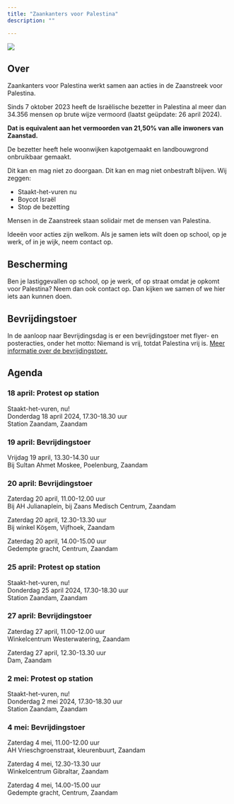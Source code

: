 ```yaml
---
title: "Zaankanters voor Palestina"
description: ""

---
```


![](/img/zaankanters-voor-palestina.jpg)

## Over

Zaankanters voor Palestina werkt samen aan acties in de Zaanstreek voor Palestina.

Sinds 7 oktober 2023 heeft de Israëlische bezetter in Palestina al meer dan 34.356 mensen op brute wijze vermoord (laatst geüpdate: 26 april 2024). 

**Dat is equivalent aan het vermoorden van 21,50% van alle inwoners van Zaanstad.**

<!-- 159.806 inwoners Zaanstad op 31 januari 2023 -->

De bezetter heeft hele woonwijken kapotgemaakt en landbouwgrond onbruikbaar gemaakt.

Dit kan en mag niet zo doorgaan. Dit kan en mag niet onbestraft blijven. Wij zeggen:

- Staakt-het-vuren nu
- Boycot Israël
- Stop de bezetting

Mensen in de Zaanstreek staan solidair met de mensen van Palestina. 

Ideeën voor acties zijn welkom. Als je samen iets wilt doen op school, op je werk, of in je wijk, neem contact op.

## Bescherming

Ben je lastiggevallen op school, op je werk, of op straat omdat je opkomt voor Palestina? Neem dan ook contact op. Dan kijken we samen of we hier iets aan kunnen doen.

## Bevrijdingstoer 

In de aanloop naar Bevrijdingsdag is er een bevrijdingstoer met flyer- en posteracties, onder het motto: Niemand is vrij, totdat Palestina vrij is. [Meer informatie over de bevrijdingstoer.](/content/bevrijdingstoer/bevrijdingstoer.md)

## Agenda

<!-- ### 25 jan: Zitprotest voor een staakt-het-vuren
Donderdag 25 januari 2024  
18.00 uur  
Station Zaandam, Zaandam  

### 1 feb: Zitprotest voor een staakt-het-vuren
Donderdag 1 februari 2024  
18.00 uur  
Station Zaandam, Zaandam 

### 8 feb: Zitprotest voor een staakt-het-vuren
Donderdag 8 februari 2024  
18.00 uur  
Station Zaandam, Zaandam  

### 15 feb: Protest op station

Geluidsprotest voor een staakt-het-vuren, nu!  
Donderdag 15 februari 2024  
18.00 uur  
Station Zaandam, Zaandam 

### 22 feb: Protest op station

Geluidsprotest voor een staakt-het-vuren, nu!  
Donderdag 22 februari 2024  
18.00 uur  
Station Zaandam, Zaandam 

### 26 feb: Herdenking februaristaking

![Flyer voor de herdenking van de februaristaking 2024, met daarop de tekst: "Herdenk de februaristaking. Verzet! Tegen genocide. Toen in Nederland, nu in Palestina. 26 februari, 9.30 's ochtends, Wilhelminabrug Zaandam"](/img/februaristaking.jpg)

Maandag 26 februari 2024  
9.30 uur 's ochtends  
Wilhelminabrug, Zaandam 

In 1941 staakten tienduizenden arbeiders in Zaandam. Dit was hun verzet tegen de vervolging van Joodse medeburgers. Die werden door de bezetter opgejaagd en vermoord.

Israël pleegt op dit moment volkerenmoord. Palestijnse burgers worden door de Israëlische bezetter opgejaagd en vermoord.

De februaristakers kwamen in opstand. Dat was juist. 

Nu is het onze beurt om het juiste te doen. Eis de bevrijding van Palestina!

Herdenk samen de februaristaking. Neem een bloem mee.

### 29 feb: Protest op station

Geluidsprotest voor een staakt-het-vuren, nu!  
Donderdag 29 februari 2024  
18.00 uur  
Station Zaandam, Zaandam 

### 7 maart: Protest op station

Geluidsprotest voor een staakt-het-vuren, nu!  
Donderdag 7 maart 2024  
18.00 uur  
Station Zaandam, Zaandam  

### 14 maart: Protest op station

Staakt-het-vuren, nu!  

Donderdag 14 maart 2024  
17.00-18.00 uur  
Station Zaandam, Zaandam 

### 21 maart: Protest op station

Staakt-het-vuren, nu!  

Donderdag 21 maart 2024  
17.00-18.00 uur  
Station Zaandam, Zaandam 

### 28 maart: Protest op station

Staakt-het-vuren, nu!  

Donderdag 28 maart 2024  
17.00-18.00 uur  
Station Zaandam, Zaandam 

### 4 april: Protest op station

Staakt-het-vuren, nu!  

Donderdag 4 april 2024  
17.00-18.00 uur  
Station Zaandam, Zaandam 

### 11 april: Protest op station

Staakt-het-vuren, nu!  

Donderdag 11 april 2024  
17.30-18.30 uur  
Station Zaandam, Zaandam -->

### 18 april: Protest op station

Staakt-het-vuren, nu!  
Donderdag 18 april 2024, 17.30-18.30 uur  
Station Zaandam, Zaandam 

### 19 april: Bevrijdingstoer

Vrijdag 19 april, 13.30-14.30 uur  
Bij Sultan Ahmet Moskee, Poelenburg, Zaandam

### 20 april: Bevrijdingstoer

Zaterdag 20 april, 11.00-12.00 uur  
Bij AH Julianaplein, bij Zaans Medisch Centrum, Zaandam

Zaterdag 20 april, 12.30-13.30 uur  
Bij winkel Köşem, Vijfhoek, Zaandam
    
Zaterdag 20 april, 14.00-15.00 uur   
Gedempte gracht, Centrum, Zaandam

### 25 april: Protest op station

Staakt-het-vuren, nu!  
Donderdag 25 april 2024, 17.30-18.30 uur    
Station Zaandam, Zaandam 

### 27 april: Bevrijdingstoer

Zaterdag 27 april, 11.00-12.00 uur  
Winkelcentrum Westerwatering, Zaandam

Zaterdag 27 april, 12.30-13.30 uur  
Dam, Zaandam

### 2 mei: Protest op station

Staakt-het-vuren, nu!  
Donderdag 2 mei 2024, 17.30-18.30 uur  
Station Zaandam, Zaandam 

### 4 mei: Bevrijdingstoer

Zaterdag 4 mei, 11.00-12.00 uur  
AH Vrieschgroenstraat, kleurenbuurt, Zaandam

Zaterdag 4 mei, 12.30-13.30 uur  
Winkelcentrum Gibraltar, Zaandam

Zaterdag 4 mei, 14.00-15.00 uur  
Gedempte gracht, Centrum, Zaandam
